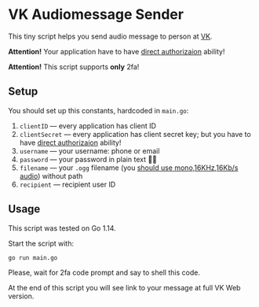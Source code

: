 # VK Audiomessage Sender

This tiny script helps you send audio message to person at [VK](https://vk.com).

**Attention!** Your application have to have [direct authorizaion](https://vk.com/dev/auth_direct) ability!

**Attention!** This script supports **only** 2fa!

## Setup

You should set up this constants, hardcoded in `main.go`:
1. `clientID` — every application has client ID
1. `clientSecret` — every application has client secret key; but you have to have [direct authorizaion](https://vk.com/dev/auth_direct) ability!
1. `username` — your username: phone or email
1. `password` — your password in plain text 🤷‍♂️
1. `filename` — your `.ogg` filename (you [should use mono,16KHz,16Kb/s audio](https://vk.com/dev/upload_files_2)) without path
1. `recipient` — recipient user ID

## Usage

This script was tested on Go 1.14.

Start the script with:
```
go run main.go
```

Please, wait for 2fa code prompt and say to shell this code.

At the end of this script you will see link to your message at full VK Web version.